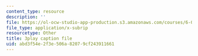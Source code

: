 ```yaml
---
content_type: resource
description: ''
file: https://ol-ocw-studio-app-production.s3.amazonaws.com/courses/6-00sc-introduction-to-computer-science-and-programming-spring-2011/abd3f54e2f3e506a82079cf243911661_VqZBqoZgL7k.vtt
file_type: application/x-subrip
resourcetype: Other
title: 3play caption file
uid: abd3f54e-2f3e-506a-8207-9cf243911661
---
```

